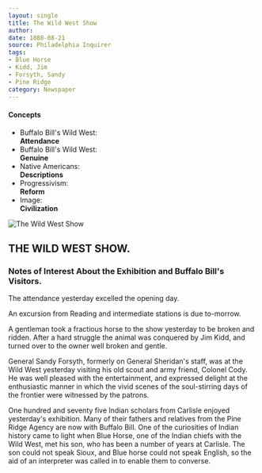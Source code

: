 ```yaml
---
layout: single
title: The Wild West Show
author: 
date: 1888-08-21
source: Philadelphia Inquirer
tags:
- Blue Horse
- Kidd, Jim
- Forsyth, Sandy
- Pine Ridge
category: Newspaper
---
```

<div class="concepts">
    <h4>Concepts</h4>
    <div class="keywords">
        <ul>
            <li>
                <span title="BBWW:Attendance" style="background-color: transparent;">
                    <a title="BBWW:Attendance" onmouseover="highlightSpan(this.getAttribute('title'))">
                        Buffalo Bill's Wild West:
                        <br />
                        <strong>Attendance</strong>
                    </a>  
                </span>
            </li>
            <li>
                <span title="BBWW:Genuine" style="background-color: transparent;">
                    <a title="BBWW:Genuine" onmouseover="highlightSpan(this.getAttribute('title'))">
                        Buffalo Bill's Wild West:
                        <br />
                        <strong>Genuine</strong>
                    </a>  
                </span>
            </li>
            <li>
                <span title="NA:Descriptions" style="background-color: transparent;">
                    <a title="NA:Descriptions" onmouseover="highlightSpan(this.getAttribute('title'))">
                        Native Americans:
                        <br />
                        <strong>Descriptions</strong>
                    </a>  
                </span>
            </li>
            <li>
                <span title="Progressivism:Reform" style="background-color: transparent;">
                    <a title="Progressivism:Reform" onmouseover="highlightSpan(this.getAttribute('title'))">
                        Progressivism:
                        <br />
                        <strong>Reform</strong>
                    </a>  
                </span>
            </li>
            <li>
                <span title="Image:Civilization" style="background-color: transparent;">
                    <a title="Image:Civilization" onmouseover="highlightSpan(this.getAttribute('title'))">
                        Image:
                        <br />
                        <strong>Civilization</strong>
                    </a>  
                </span>
            </li>
        </ul>
    </div>
</div>

![The Wild West Show](https://codyarchive.org/figures/250/wfc.nsp02735.1.jpg "The Wild West Show")

<section class="contentside">
<h2>THE WILD WEST SHOW.</h2>

<h3>Notes of Interest About the Exhibition and Buffalo Bill's Visitors.</h3>

<span title="BBWW:Attendance" style="background-color:transparent">The attendance yesterday excelled the opening day</span>.

An excursion from Reading and intermediate stations is due to-morrow.

A gentleman took a fractious horse to the show yesterday to be broken and ridden. After a hard struggle the animal was conquered by Jim Kidd, and turned over to the owner well broken and gentle.

General Sandy Forsyth, formerly on General Sheridan's staff, was at the Wild West yesterday visiting his old scout and army friend, Colonel Cody. He was well pleased with the entertainment, and expressed delight at the enthusiastic manner in which the <span title="BBWW:Genuine" style="background-color:transparent">vivid scenes of the soul-stirring days of the frontier were witnessed by the patrons</span>.

One hundred and seventy five Indian scholars from Carlisle enjoyed yesterday's exhibition. Many of their fathers and relatives from the Pine Ridge Agency are now with Buffalo Bill. <span title="NA:Descriptions" style="background-color:transparent"><span title="Progressivism:Reform" style="background-color:transparent"><span title="Image:Civilization" style="background-color:transparent">One of the curiosities of Indian history came to light when Blue Horse, one of the Indian chiefs with the Wild West, met his son, who has been a number of years at Carlisle. The son could not speak Sioux, and Blue horse could not speak English, so the aid of an interpreter was called in to enable them to converse</span></span></span>.
</section>